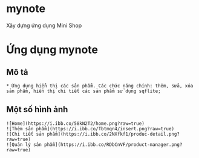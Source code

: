 # mynote
Xây dựng ứng dụng Mini Shop
# Ứng dụng mynote

## Mô tả
    * Ứng dụng hiển thị các sản phẩm. Các chức năng chính: thêm, sửa, xóa sản phẩm, hiển thị chi tiết các sản phẩm sử dụng sqflite;

## Một số hình ảnh 
	![Home](https://i.ibb.co/58kN2T2/home.png?raw=true)
	![Thêm sản phẩm](https://i.ibb.co/Tbtmqn4/insert.png?raw=true)
	![Chi tiết sản phẩm](https://i.ibb.co/2NXfkf1/produc-detail.png?raw=true)
	![Quản lý sản phẩm](https://i.ibb.co/RDbCnVF/product-manager.png?raw=true)
        
